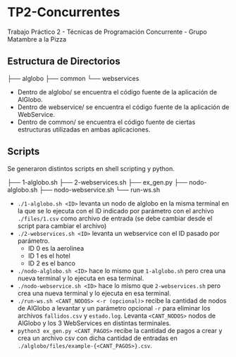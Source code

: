 # TP2-Concurrentes
Trabajo Práctico 2 - Técnicas de Programación Concurrente - Grupo Matambre a la Pizza

## Estructura de Directorios

├── alglobo
├── common
└── webservices

- Dentro de alglobo/ se encuentra el código fuente de la aplicación de AlGlobo.
- Dentro de webservice/ se encuentra el código fuente de la aplicación de WebService.
- Dentro de common/ se encuentra el código fuente de ciertas estructuras utilizadas en ambas aplicaciones.

## Scripts 

Se generaron distintos scripts en shell scripting y python.

├── 1-alglobo.sh
├── 2-webservices.sh
├── ex_gen.py
├── nodo-alglobo.sh
├── nodo-webservice.sh
└── run-ws.sh

- `./1-alglobo.sh <ID>` levanta un nodo de alglobo en la misma terminal en la que se lo ejecuta con el ID indicado por parámetro con el archivo `./files/1.csv` como archivo de entrada (se debe cambiar desde el script para cambiar el archivo)
- `./2-webservices.sh <ID>` levanta un webservice con el ID pasado por parámetro.
  - ID 0 es la aerolinea
  - ID 1 es el hotel
  - ID 2 es el banco
- `./nodo-alglobo.sh <ID>` hace lo mismo que `1-alglobo.sh` pero crea una nueva terminal y lo ejecuta en esa terminal.
- `./nodo-webservice.sh <ID>` hace lo mismo que `2-webservices.sh` pero crea una nueva terminal y lo ejecuta en esa terminal.
- `./run-ws.sh <CANT_NODOS> <-r (opcional)>` recibe la cantidad de nodos de AlGlobo a levantar y un parámetro opcional `-r` para eliminar los archivos `fallidos.csv` y `estado.log`. Levanta `<CANT_NODOS>` nodos de AlGlobo y los 3 WebServices en distintas terminales.
- `python3 ex_gen.py <CANT_PAGOS>` recibe la cantidad de pagos a crear y crea un archivo csv con dicha cantidad de entradas en `./alglobo/files/example-{<CANT_PAGOS>}.csv`.
